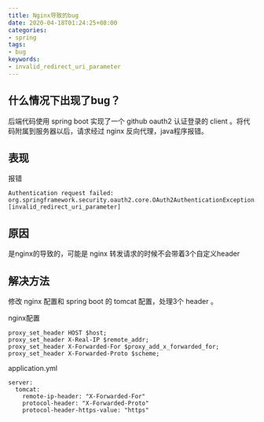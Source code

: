 ```yaml
---
title: Nginx导致的bug
date: 2020-04-18T01:24:25+08:00
categories:
- spring
tags:
- bug
keywords:
- invalid_redirect_uri_parameter
---
```


## 什么情况下出现了bug？
后端代码使用 spring boot 实现了一个 github oauth2 认证登录的 client 。将代码附属到服务器以后，请求经过 nginx 反向代理，java程序报错。

## 表现
报错
```
Authentication request failed: org.springframework.security.oauth2.core.OAuth2AuthenticationException: [invalid_redirect_uri_parameter]
```

## 原因
是nginx的导致的，可能是 nginx 转发请求的时候不会带着3个自定义header

## 解决方法
修改 nginx 配置和 spring boot 的 tomcat 配置，处理3个 header 。

nginx配置
```
proxy_set_header HOST $host;
proxy_set_header X-Real-IP $remote_addr;
proxy_set_header X-Forwarded-For $proxy_add_x_forwarded_for;
proxy_set_header X-Forwarded-Proto $scheme;
```

application.yml
```
server:
  tomcat:
    remote-ip-header: "X-Forwarded-For"
    protocol-header: "X-Forwarded-Proto"
    protocol-header-https-value: "https"
```
